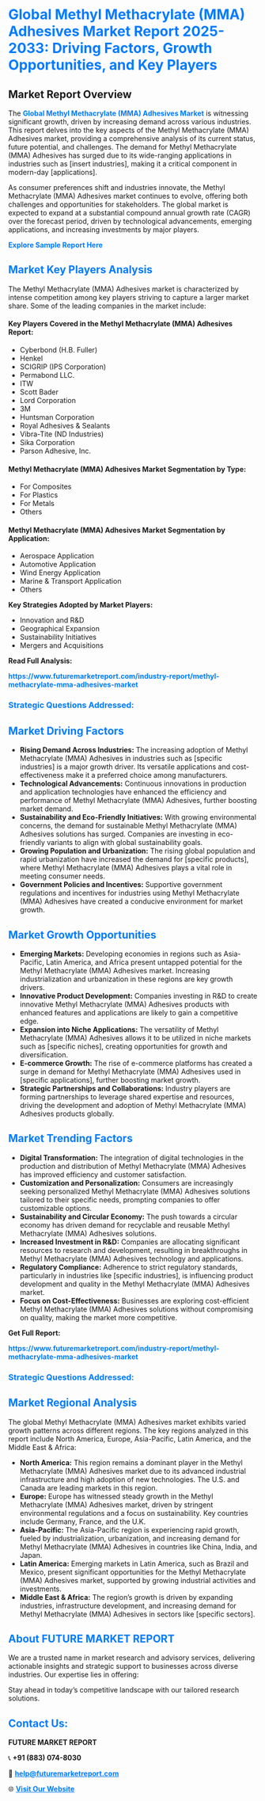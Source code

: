 <h1 style="color: #007BFF;">Global Methyl Methacrylate (MMA) Adhesives Market Report 2025-2033: Driving Factors, Growth Opportunities, and Key Players</h1>

<section id="overview">
<h2>Market Report Overview</h2>
<p>The <a href="https://www.futuremarketreport.com/industry-report/methyl-methacrylate-mma-adhesives-market" style="color: #007BFF; text-decoration: none;"><strong>Global Methyl Methacrylate (MMA) Adhesives Market</strong></a> is witnessing significant growth, driven by increasing demand across various industries. This report delves into the key aspects of the Methyl Methacrylate (MMA) Adhesives market, providing a comprehensive analysis of its current status, future potential, and challenges. The demand for Methyl Methacrylate (MMA) Adhesives has surged due to its wide-ranging applications in industries such as [insert industries], making it a critical component in modern-day [applications].</p>
<p>As consumer preferences shift and industries innovate, the Methyl Methacrylate (MMA) Adhesives market continues to evolve, offering both challenges and opportunities for stakeholders. The global market is expected to expand at a substantial compound annual growth rate (CAGR) over the forecast period, driven by technological advancements, emerging applications, and increasing investments by major players.</p>
</section>

<section id="overview">
<p><a href="https://www.futuremarketreport.com/request-sample/reportId=41425" style="color: #007BFF; text-decoration: none;"><strong>Explore Sample Report Here</strong></a></p>
</section>

<section id="key-players">
<h2 style="color: #007BFF;">Market Key Players Analysis</h2>
<p>The Methyl Methacrylate (MMA) Adhesives market is characterized by intense competition among key players striving to capture a larger market share. Some of the leading companies in the market include:</p>
<h4>Key Players Covered in the Methyl Methacrylate (MMA) Adhesives Report:</h4>
<ul><li>Cyberbond (H.B. Fuller)</li><li>Henkel</li><li>SCIGRIP (IPS Corporation)</li><li>Permabond LLC.</li><li>ITW</li><li>Scott Bader</li><li>Lord Corporation</li><li>3M</li><li>Huntsman Corporation</li><li>Royal Adhesives &amp; Sealants</li><li>Vibra-Tite (ND Industries)</li><li>Sika Corporation</li><li>Parson Adhesive, Inc.</li></ul>
<h4>Methyl Methacrylate (MMA) Adhesives Market Segmentation by Type:</h4>
<ul><li>For Composites</li><li>For Plastics</li><li>For Metals</li><li>Others</li></ul>

<h4>Methyl Methacrylate (MMA) Adhesives Market Segmentation by Application:</h4>
<ul><li>Aerospace Application</li><li>Automotive Application</li><li>Wind Energy Application</li><li>Marine &amp; Transport Application</li><li>Others</li></ul>
<p><strong>Key Strategies Adopted by Market Players:</strong></p>
<ul>
<li>Innovation and R&D</li>
<li>Geographical Expansion</li>
<li>Sustainability Initiatives</li>
<li>Mergers and Acquisitions</li>
</ul>
</section>

<section>
<p><strong>Read Full Analysis: </strong></p><a href="https://www.futuremarketreport.com/industry-report/methyl-methacrylate-mma-adhesives-market" style="color: #007BFF; text-decoration: none;"><strong>https://www.futuremarketreport.com/industry-report/methyl-methacrylate-mma-adhesives-market</strong></a>
<h3 style="color: #007BFF;">Strategic Questions Addressed:</h3>
</section>

<section id="driving-factors">
<h2 style="color: #007BFF;">Market Driving Factors</h2>
<ul>
<li><strong>Rising Demand Across Industries:</strong> The increasing adoption of Methyl Methacrylate (MMA) Adhesives in industries such as [specific industries] is a major growth driver. Its versatile applications and cost-effectiveness make it a preferred choice among manufacturers.</li>
<li><strong>Technological Advancements:</strong> Continuous innovations in production and application technologies have enhanced the efficiency and performance of Methyl Methacrylate (MMA) Adhesives, further boosting market demand.</li>
<li><strong>Sustainability and Eco-Friendly Initiatives:</strong> With growing environmental concerns, the demand for sustainable Methyl Methacrylate (MMA) Adhesives solutions has surged. Companies are investing in eco-friendly variants to align with global sustainability goals.</li>
<li><strong>Growing Population and Urbanization:</strong> The rising global population and rapid urbanization have increased the demand for [specific products], where Methyl Methacrylate (MMA) Adhesives plays a vital role in meeting consumer needs.</li>
<li><strong>Government Policies and Incentives:</strong> Supportive government regulations and incentives for industries using Methyl Methacrylate (MMA) Adhesives have created a conducive environment for market growth.</li>
</ul>
</section>

<section id="growth-opportunities">
<h2 style="color: #007BFF;">Market Growth Opportunities</h2>
<ul>
<li><strong>Emerging Markets:</strong> Developing economies in regions such as Asia-Pacific, Latin America, and Africa present untapped potential for the Methyl Methacrylate (MMA) Adhesives market. Increasing industrialization and urbanization in these regions are key growth drivers.</li>
<li><strong>Innovative Product Development:</strong> Companies investing in R&D to create innovative Methyl Methacrylate (MMA) Adhesives products with enhanced features and applications are likely to gain a competitive edge.</li>
<li><strong>Expansion into Niche Applications:</strong> The versatility of Methyl Methacrylate (MMA) Adhesives allows it to be utilized in niche markets such as [specific niches], creating opportunities for growth and diversification.</li>
<li><strong>E-commerce Growth:</strong> The rise of e-commerce platforms has created a surge in demand for Methyl Methacrylate (MMA) Adhesives used in [specific applications], further boosting market growth.</li>
<li><strong>Strategic Partnerships and Collaborations:</strong> Industry players are forming partnerships to leverage shared expertise and resources, driving the development and adoption of Methyl Methacrylate (MMA) Adhesives products globally.</li>
</ul>
</section>

<section id="trending-factors">
<h2 style="color: #007BFF;">Market Trending Factors</h2>
<ul>
<li><strong>Digital Transformation:</strong> The integration of digital technologies in the production and distribution of Methyl Methacrylate (MMA) Adhesives has improved efficiency and customer satisfaction.</li>
<li><strong>Customization and Personalization:</strong> Consumers are increasingly seeking personalized Methyl Methacrylate (MMA) Adhesives solutions tailored to their specific needs, prompting companies to offer customizable options.</li>
<li><strong>Sustainability and Circular Economy:</strong> The push towards a circular economy has driven demand for recyclable and reusable Methyl Methacrylate (MMA) Adhesives solutions.</li>
<li><strong>Increased Investment in R&D:</strong> Companies are allocating significant resources to research and development, resulting in breakthroughs in Methyl Methacrylate (MMA) Adhesives technology and applications.</li>
<li><strong>Regulatory Compliance:</strong> Adherence to strict regulatory standards, particularly in industries like [specific industries], is influencing product development and quality in the Methyl Methacrylate (MMA) Adhesives market.</li>
<li><strong>Focus on Cost-Effectiveness:</strong> Businesses are exploring cost-efficient Methyl Methacrylate (MMA) Adhesives solutions without compromising on quality, making the market more competitive.</li>
</ul>
</section>

<section>
<p><strong>Get Full Report: </strong></p><a href="https://www.futuremarketreport.com/industry-report/methyl-methacrylate-mma-adhesives-market" style="color: #007BFF; text-decoration: none;"><strong>https://www.futuremarketreport.com/industry-report/methyl-methacrylate-mma-adhesives-market</strong></a>
<h3 style="color: #007BFF;">Strategic Questions Addressed:</h3>
</section>


<section id="regional-analysis">
<h2 style="color: #007BFF;">Market Regional Analysis</h2>
<p>The global Methyl Methacrylate (MMA) Adhesives market exhibits varied growth patterns across different regions. The key regions analyzed in this report include North America, Europe, Asia-Pacific, Latin America, and the Middle East & Africa:</p>
<ul>
<li><strong>North America:</strong> This region remains a dominant player in the Methyl Methacrylate (MMA) Adhesives market due to its advanced industrial infrastructure and high adoption of new technologies. The U.S. and Canada are leading markets in this region.</li>
<li><strong>Europe:</strong> Europe has witnessed steady growth in the Methyl Methacrylate (MMA) Adhesives market, driven by stringent environmental regulations and a focus on sustainability. Key countries include Germany, France, and the U.K.</li>
<li><strong>Asia-Pacific:</strong> The Asia-Pacific region is experiencing rapid growth, fueled by industrialization, urbanization, and increasing demand for Methyl Methacrylate (MMA) Adhesives in countries like China, India, and Japan.</li>
<li><strong>Latin America:</strong> Emerging markets in Latin America, such as Brazil and Mexico, present significant opportunities for the Methyl Methacrylate (MMA) Adhesives market, supported by growing industrial activities and investments.</li>
<li><strong>Middle East & Africa:</strong> The region’s growth is driven by expanding industries, infrastructure development, and increasing demand for Methyl Methacrylate (MMA) Adhesives in sectors like [specific sectors].</li>
</ul>
</section>

<footer>
<h2 style="color: #007BFF;">About FUTURE MARKET REPORT</h2>
<p>We are a trusted name in market research and advisory services, delivering actionable insights and strategic support to businesses across diverse industries. Our expertise lies in offering:</p>

<p>Stay ahead in today’s competitive landscape with our tailored research solutions.</p>

<h2 style="color: #007BFF;">Contact Us:</h2>
<p><strong>FUTURE MARKET REPORT</strong></p>
<p>📞 <strong>+91 (883) 074-8030</strong></p>
<p>📧 <strong><a href="mailto:help@futuremarketreport.com" style="color: #007BFF;">help@futuremarketreport.com</a></strong></p>
<p>🌐 <strong><a href="https://www.futuremarketreport.com/" style="color: #007BFF;">Visit Our Website</a></strong></p>
</footer>